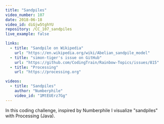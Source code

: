 ```yaml
---
title: "Sandpiles"
video_number: 107
date: 2018-06-18
video_id: diGjw5tghYU
repository: /CC_107_sandpiles
live_example: false

links:
  - title: "Sandpile on Wikipedia"
    url: "https://en.wikipedia.org/wiki/Abelian_sandpile_model"
  - title: "simon-tiger's issue on GitHub"
    url: "https://github.com/CodingTrain/Rainbow-Topics/issues/815"
  - title: "Processing"
    url: "https://processing.org"

videos:
  - title: "Sandpiles"
    author: "Numberphile"
    video_id: "1MtEUErz7Gg"
---
```


In this coding challenge, inspired by Numberphile I visualize "sandpiles" with Processing (Java). 
